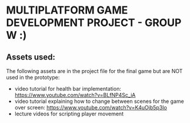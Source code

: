 # **MULTIPLATFORM GAME DEVELOPMENT PROJECT - GROUP W :)**

## Assets used:

The following assets are in the project file for the final game but are NOT used in the prototype:

- video tutorial for health bar implementation: https://www.youtube.com/watch?v=BLfNP4Sc_iA
- video tutorial explaining how to change between scenes for the game over screen: https://www.youtube.com/watch?v=K4uOjb5p3Io
- lecture videos for scripting player movement
